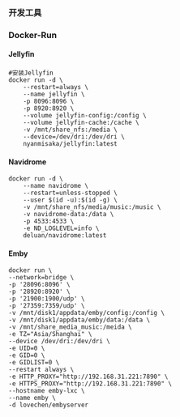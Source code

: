 ### 开发工具

[2017]: https://github.com/dsf1995cn/LinHub/blob/master/dev2017.md

### Docker-Run

#### Jellyfin

```shell
#安装Jellyfin
docker run -d \
    --restart=always \
    --name jellyfin \
    -p 8096:8096 \
    -p 8920:8920 \
    --volume jellyfin-config:/config \
    --volume jellyfin-cache:/cache \
    -v /mnt/share_nfs:/media \
    --device=/dev/dri:/dev/dri \
    nyanmisaka/jellyfin:latest
```



#### Navidrome

```shell
docker run -d \
	--name navidrome \
	--restart=unless-stopped \
	--user $(id -u):$(id -g) \
	-v /mnt/share_nfs/media/music:/music \
	-v navidrome-data:/data \
	-p 4533:4533 \
	-e ND_LOGLEVEL=info \
	deluan/navidrome:latest
```

#### Emby

```shell
docker run \
--network=bridge \
-p '28096:8096' \
-p '28920:8920' \
-p '21900:1900/udp' \
-p '27359:7359/udp' \
-v /mnt/disk1/appdata/emby/config:/config \
-v /mnt/disk1/appdata/emby/data:/data \
-v /mnt/share_media_music:/meida \
-e TZ="Asia/Shanghai" \
--device /dev/dri:/dev/dri \
-e UID=0 \
-e GID=0 \
-e GIDLIST=0 \
--restart always \
-e HTTP_PROXY="http://192.168.31.221:7890" \
-e HTTPS_PROXY="http://192.168.31.221:7890" \
--hostname emby-lxc \
--name emby \
-d lovechen/embyserver
```

